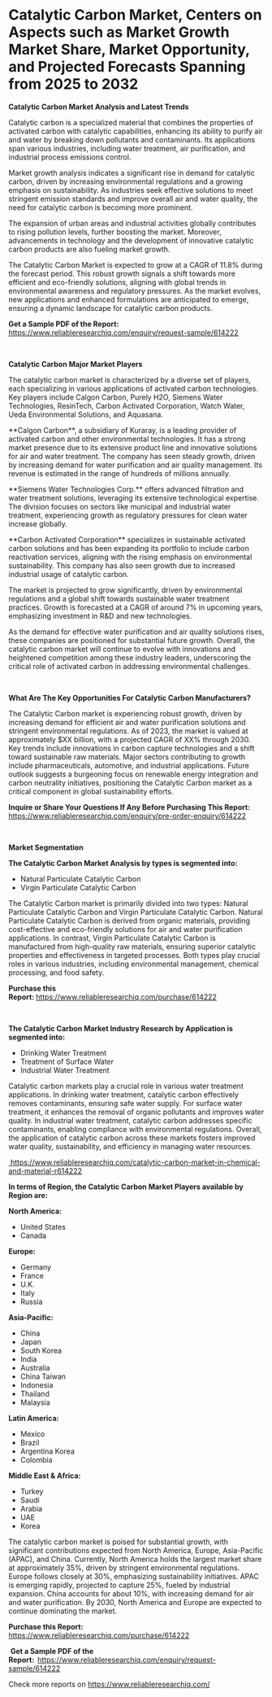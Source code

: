 <p><h1>Catalytic Carbon Market, Centers on Aspects such as Market Growth Market Share, Market Opportunity, and Projected Forecasts Spanning from 2025 to 2032</h1></p><p><strong>Catalytic Carbon Market Analysis and Latest Trends</strong></p>
<p><p>Catalytic carbon is a specialized material that combines the properties of activated carbon with catalytic capabilities, enhancing its ability to purify air and water by breaking down pollutants and contaminants. Its applications span various industries, including water treatment, air purification, and industrial process emissions control.</p><p>Market growth analysis indicates a significant rise in demand for catalytic carbon, driven by increasing environmental regulations and a growing emphasis on sustainability. As industries seek effective solutions to meet stringent emission standards and improve overall air and water quality, the need for catalytic carbon is becoming more prominent. </p><p>The expansion of urban areas and industrial activities globally contributes to rising pollution levels, further boosting the market. Moreover, advancements in technology and the development of innovative catalytic carbon products are also fueling market growth. </p><p>The Catalytic Carbon Market is expected to grow at a CAGR of 11.8% during the forecast period. This robust growth signals a shift towards more efficient and eco-friendly solutions, aligning with global trends in environmental awareness and regulatory pressures. As the market evolves, new applications and enhanced formulations are anticipated to emerge, ensuring a dynamic landscape for catalytic carbon products.</p></p>
<p><strong>Get a Sample PDF of the Report:&nbsp;</strong> <a href="https://www.reliableresearchiq.com/enquiry/request-sample/614222?utm_campaign=2926&utm_medium=2&utm_source=Github&utm_content=ia&utm_term=24032025&utm_id=catalytic-carbon">https://www.reliableresearchiq.com/enquiry/request-sample/614222</a></p>
<p>&nbsp;</p>
<p><strong>Catalytic Carbon Major Market Players</strong></p>
<p><p>The catalytic carbon market is characterized by a diverse set of players, each specializing in various applications of activated carbon technologies. Key players include Calgon Carbon, Purely H2O, Siemens Water Technologies, ResinTech, Carbon Activated Corporation, Watch Water, Ueda Environmental Solutions, and Aquasana.</p><p>**Calgon Carbon**, a subsidiary of Kuraray, is a leading provider of activated carbon and other environmental technologies. It has a strong market presence due to its extensive product line and innovative solutions for air and water treatment. The company has seen steady growth, driven by increasing demand for water purification and air quality management. Its revenue is estimated in the range of hundreds of millions annually.</p><p>**Siemens Water Technologies Corp.** offers advanced filtration and water treatment solutions, leveraging its extensive technological expertise. The division focuses on sectors like municipal and industrial water treatment, experiencing growth as regulatory pressures for clean water increase globally. </p><p>**Carbon Activated Corporation** specializes in sustainable activated carbon solutions and has been expanding its portfolio to include carbon reactivation services, aligning with the rising emphasis on environmental sustainability. This company has also seen growth due to increased industrial usage of catalytic carbon.</p><p>The market is projected to grow significantly, driven by environmental regulations and a global shift towards sustainable water treatment practices. Growth is forecasted at a CAGR of around 7% in upcoming years, emphasizing investment in R&D and new technologies.</p><p>As the demand for effective water purification and air quality solutions rises, these companies are positioned for substantial future growth. Overall, the catalytic carbon market will continue to evolve with innovations and heightened competition among these industry leaders, underscoring the critical role of activated carbon in addressing environmental challenges.</p></p>
<p>&nbsp;</p>
<p><strong>What Are The Key Opportunities For Catalytic Carbon Manufacturers?</strong></p>
<p><p>The Catalytic Carbon market is experiencing robust growth, driven by increasing demand for efficient air and water purification solutions and stringent environmental regulations. As of 2023, the market is valued at approximately $XX billion, with a projected CAGR of XX% through 2030. Key trends include innovations in carbon capture technologies and a shift toward sustainable raw materials. Major sectors contributing to growth include pharmaceuticals, automotive, and industrial applications. Future outlook suggests a burgeoning focus on renewable energy integration and carbon neutrality initiatives, positioning the Catalytic Carbon market as a critical component in global sustainability efforts.</p></p>
<p><strong>Inquire or Share Your Questions If Any Before Purchasing This Report:</strong> <a href="https://www.reliableresearchiq.com/enquiry/pre-order-enquiry/614222?utm_campaign=2926&utm_medium=2&utm_source=Github&utm_content=ia&utm_term=24032025&utm_id=catalytic-carbon">https://www.reliableresearchiq.com/enquiry/pre-order-enquiry/614222</a></p>
<p>&nbsp;</p>
<p><strong>Market Segmentation</strong></p>
<p><strong>The Catalytic Carbon Market Analysis by types is segmented into:</strong></p>
<p><ul><li>Natural Particulate Catalytic Carbon</li><li>Virgin Particulate Catalytic Carbon</li></ul></p>
<p><p>The Catalytic Carbon market is primarily divided into two types: Natural Particulate Catalytic Carbon and Virgin Particulate Catalytic Carbon. Natural Particulate Catalytic Carbon is derived from organic materials, providing cost-effective and eco-friendly solutions for air and water purification applications. In contrast, Virgin Particulate Catalytic Carbon is manufactured from high-quality raw materials, ensuring superior catalytic properties and effectiveness in targeted processes. Both types play crucial roles in various industries, including environmental management, chemical processing, and food safety.</p></p>
<p><strong>Purchase this Report:&nbsp;</strong><a href="https://www.reliableresearchiq.com/purchase/614222?utm_campaign=2926&utm_medium=2&utm_source=Github&utm_content=ia&utm_term=24032025&utm_id=catalytic-carbon">https://www.reliableresearchiq.com/purchase/614222</a></p>
<p>&nbsp;</p>
<p><strong>The Catalytic Carbon Market Industry Research by Application is segmented into:</strong></p>
<p><ul><li>Drinking Water Treatment</li><li>Treatment of Surface Water</li><li>Industrial Water Treatment</li></ul></p>
<p><p>Catalytic carbon markets play a crucial role in various water treatment applications. In drinking water treatment, catalytic carbon effectively removes contaminants, ensuring safe water supply. For surface water treatment, it enhances the removal of organic pollutants and improves water quality. In industrial water treatment, catalytic carbon addresses specific contaminants, enabling compliance with environmental regulations. Overall, the application of catalytic carbon across these markets fosters improved water quality, sustainability, and efficiency in managing water resources.</p></p>
<p><a href="https://www.reliableresearchiq.com/catalytic-carbon-market-in-chemical-and-material-r614222?utm_campaign=2926&utm_medium=2&utm_source=Github&utm_content=ia&utm_term=24032025&utm_id=catalytic-carbon">&nbsp;https://www.reliableresearchiq.com/catalytic-carbon-market-in-chemical-and-material-r614222</a></p>
<p><strong>In terms of Region, the Catalytic Carbon Market Players available by Region are:</strong></p>
<p>
    <p> <strong> North America: </strong>
        <ul>
            <li>United States</li>
            <li>Canada</li>
        </ul>
        </p> 
    <p> <strong> Europe: </strong>
        <ul>
            <li>Germany</li>
            <li>France</li>
            <li>U.K.</li>
            <li>Italy</li>
            <li>Russia</li>
        </ul>
        </p> 
    <p> <strong> Asia-Pacific: </strong>
        <ul>
            <li>China</li>
            <li>Japan</li>
            <li>South Korea</li>
            <li>India</li>
            <li>Australia</li>
            <li>China Taiwan</li>
            <li>Indonesia</li>
            <li>Thailand</li>
            <li>Malaysia</li>
        </ul>
        </p> 
    <p> <strong> Latin America: </strong>
        <ul>
            <li>Mexico</li>
            <li>Brazil</li>
            <li>Argentina Korea</li>
            <li>Colombia</li>
        </ul>
        </p> 
    <p> <strong> Middle East & Africa: </strong>
        <ul>
            <li>Turkey</li>
            <li>Saudi</li>
            <li>Arabia</li>
            <li>UAE</li>
            <li>Korea</li>
        </ul>
    </p>
    </p>
<p><p>The catalytic carbon market is poised for substantial growth, with significant contributions expected from North America, Europe, Asia-Pacific (APAC), and China. Currently, North America holds the largest market share at approximately 35%, driven by stringent environmental regulations. Europe follows closely at 30%, emphasizing sustainability initiatives. APAC is emerging rapidly, projected to capture 25%, fueled by industrial expansion. China accounts for about 10%, with increasing demand for air and water purification. By 2030, North America and Europe are expected to continue dominating the market.</p></p>
<p><strong>Purchase this Report: </strong><a href="https://www.reliableresearchiq.com/purchase/614222?utm_campaign=2926&utm_medium=2&utm_source=Github&utm_content=ia&utm_term=24032025&utm_id=catalytic-carbon">https://www.reliableresearchiq.com/purchase/614222</a></p>
<p>&nbsp;<strong>Get a Sample PDF of the Report:&nbsp;&nbsp;</strong><a href="https://www.reliableresearchiq.com/enquiry/request-sample/614222?utm_campaign=2926&utm_medium=2&utm_source=Github&utm_content=ia&utm_term=24032025&utm_id=catalytic-carbon">https://www.reliableresearchiq.com/enquiry/request-sample/614222</a></p>
<p><strong></strong></p>
<p>Check more reports on <a href="https://www.reliableresearchiq.com/?utm_campaign=2926&utm_medium=2&utm_source=Github&utm_content=ia&utm_term=24032025&utm_id=catalytic-carbon">https://www.reliableresearchiq.com/</a></p>